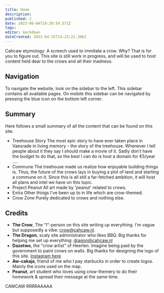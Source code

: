 ```yaml
---
title: Home
description: 
published: 1
date: 2023-06-04T19:29:59.571Z
tags: 
editor: markdown
dateCreated: 2023-04-25T14:23:22.306Z
---
```


Cahcaw etymology: A screech used to immitate a crow.
Why? That is for you to figure out.
This site is still work in progress, and will be used to host content held dear to the crows and all their madness.

## Navigation
To navigate the website, look on the sidebar to the left. This sidebar contains all available pages. On mobile this sidebar can be navigated by pressing the blue icon on the bottom left corner.

## Summary
Here follows a small summary of all the content that can be found on this site.
- Treehouse Story
The most epic story to have ever taken place in Vaesrade in living memory - the story of the treehouse. Whenever I tell people about it they say I should make a movie of it. Sadly don't have the budget to do that, so the best I can do is host a domain for €5/year ....
- Commune
The treehouse made us realize how enjoyable building things is. Thus, the future of the crows lays in buying a plot of land and starting a commune on it. Since this is all still a far-fetched ambition, it will host all plans and intel we have on this topic.
- Project Peanut
All art made by 'peanut' related to crows.
- Extra
Other things I've been up to in life which are crow-themed.
- Crow Zone
Purely dedicated to crows and nothing else.

## Credits
- **The Crow**, The "I"-person on this site writing up everything. I'm vague but supposedly a vibe: [crow@cahcaw.nl](mailto:thecrow@cahcaw.nl).
- **The Dragon**, scaly site administrator who likes BBQ. Big thanks for helping me set up everything: [dragon@cahcaw.nl](mailto:thedragon@cahcaw.nl)
- **Dazetwo**, the "crow artist" of Heerlen. Imagine being paid by the government to paint crows on walls. Big thanks for designing the logo of this site. [Instagram here](https://www.instagram.com/dazetwo/)
- **Aw-cakaja**, friend of me who I pay starbucks in order to create logos. Mainly the icons used on the map.
- **Peanut**, art student who loves using crow-themery to do their homework & spread their message at the same time. 

CAWCAW RRRRAAAAA